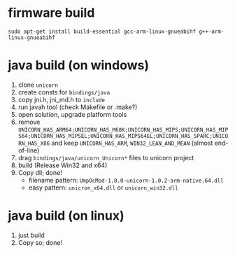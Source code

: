 # firmware build
`sudo apt-get install build-essential gcc-arm-linux-gnueabihf g++-arm-linux-gnueabihf`

# java build (on windows)
1. clone `unicorn`
2. create consts for `bindings/java`
3. copy jni.h, jni_md.h to `include`
4. run javah tool (check Makefile or .make?)
5. open solution, upgrade platform tools
6. remove `UNICORN_HAS_ARM64;UNICORN_HAS_M68K;UNICORN_HAS_MIPS;UNICORN_HAS_MIPS64;UNICORN_HAS_MIPSEL;UNICORN_HAS_MIPS64EL;UNICORN_HAS_SPARC;UNICORN_HAS_X86`
   and keep `UNICORN_HAS_ARM`, `WIN32_LEAN_AND_MEAN` (almost end-of-line)
7. drag `bindings/java/unicorn_Unicorn*` files to unicorn project
8. build (Release Win32 and x64)
9. Copy dll; done!
   - filename pattern: `UmpOcMod-1.0.0-unicorn-1.0.2-arm-native.64.dll`
   - easy pattern: `unicron_x64.dll` or `unicorn_win32.dll`

# java build (on linux)
1. just build
2. Copy so; done!
